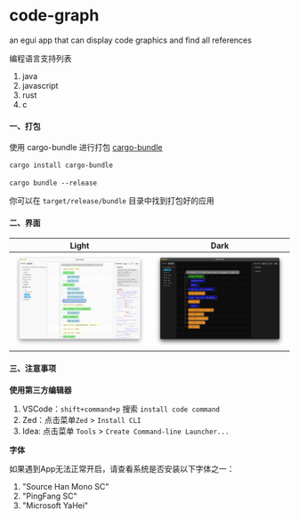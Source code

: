 # code-graph
an egui app that can display code graphics and find all references

编程语言支持列表

1. java
2. javascript
3. rust
4. c

#### 一、打包
使用 cargo-bundle 进行打包 [cargo-bundle](https://crates.io/crates/cargo-bundle)

```shell
cargo install cargo-bundle

cargo bundle --release
```
你可以在 `target/release/bundle` 目录中找到打包好的应用


#### 二、界面

| Light | Dark |
|-------|------|
| ![Light mode](media/screenshot-1.webp) | ![Dark mode](media/screenshot-2.webp) |

#### 三、注意事项

**使用第三方编辑器**

1. VSCode：`shift+command+p` 搜索 `install code command`
2. Zed：点击菜单`Zed` > `Install CLI`
3. Idea: 点击菜单 `Tools` > `Create Command-line Launcher...`

**字体**

如果遇到App无法正常开启，请查看系统是否安装以下字体之一：
1. "Source Han Mono SC"
2. "PingFang SC"
3. "Microsoft YaHei"
